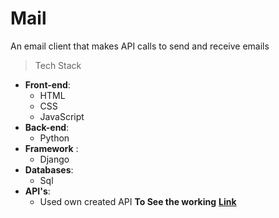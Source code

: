 # Mail
An email client that makes API calls to send and receive emails

>Tech Stack
- **Front-end**: 
  - HTML
  - CSS
  - JavaScript
- **Back-end**:
  - Python
- **Framework** :
  - Django
- **Databases**: 
  - Sql
- **API's**:
  - Used own created API
**To See the working** **[Link](https://youtu.be/X4JWMagwNgc)**
